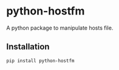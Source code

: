 # python-hostfm

A python package to manipulate hosts file.


## Installation
```
pip install python-hostfm
```